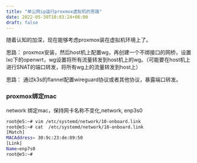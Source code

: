 ```yaml
---
title: "单公网ip运行proxmox虚拟机的思路"
date: 2022-05-30T10:03:24+08:00
draft: false
---
```


随着认知的加深，现在能够考虑proxmox装在虚拟机环境上了。

思路： proxmox安装，然后host机上配置wg，再创建一个不绑接口的网桥，设置lxc下的openwrt，wg设置将所有流量转发到host机上的wg。（可能要在host机上进行SNAT的端口转发，将所有wg上的流量转发到host上）

思路： 通过k3s的flannel配置wireguard协议或者其他协议，暴露端口转发。

### proxmox绑定mac

network 绑定mac，保持网卡名称不变化,network, enp3s0

```Bash
root@e5:~# vim /etc/systemd/network/10-onboard.link 
root@e5:~# cat  /etc/systemd/network/10-onboard.link 
[Match]
MACAddress= 30:9c:23:de:89:50
[Link]
Name=enp7s0
root@e5:~# 
```

